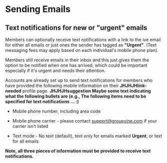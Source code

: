 # Sending Emails

## Text notifications for new or "urgent" emails
<span id="gv-text-notifications"></span>

Members can optionally receive text notifications with a link to the
ive email for either all emails or just ones the sender has tagged as
**"Urgent"**.
(Text messaging fees may apply based on each individual's mobile phone
plan).

Members still receive emails in their inbox and this just gives them
the option to be notified when one has arrived, which could be important
especially if it's urgent and needs their attention.

Accounts are already set up to send text notifications for members who
have provided the following mobile information on their
**JHJHJHlink-needed** profile page.
**JHJHJHsuggestion Maybe some text indicating what the following bullets
are (e.g., The following items need to be specified for text
notifications ... :)**

  * Mobile phone number, including area code

  * Mobile phone carrier - please contact [support@groupvine.com](mailto:support@groupvine.com) if your carrier isn’t listed

  * Text mode - No text (default), text only for emails marked
**Urgent**, or text for all emails

**Note, all three pieces of information must be provided to receive text
notifications.**
